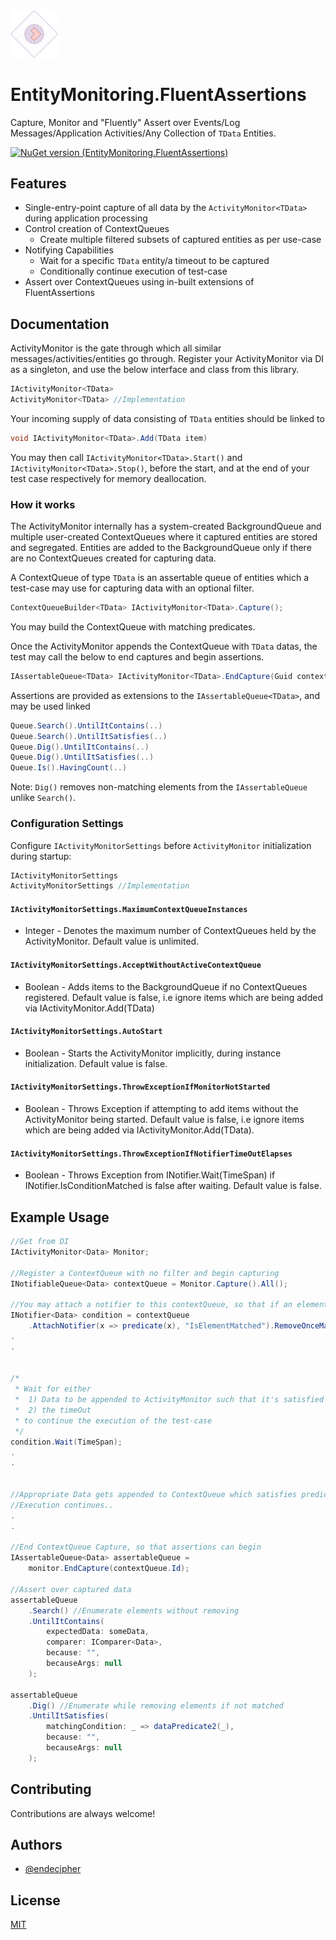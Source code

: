 <img alt="packageIcon" src="https://github.com/endecipher/EntityMonitoring.FluentAssertions/blob/main/packageIcon.png" width=15% height=15%> 

# EntityMonitoring.FluentAssertions

Capture, Monitor and "Fluently" Assert over Events/Log Messages/Application Activities/Any Collection of ```TData``` Entities.


[![NuGet version (EntityMonitoring.FluentAssertions)](https://img.shields.io/nuget/v/EntityMonitoring.FluentAssertions.svg?style=flat-square)](https://www.nuget.org/packages/EntityMonitoring.FluentAssertions/)



## Features
- Single-entry-point capture of all data by the `ActivityMonitor<TData>` during application processing
- Control creation of ContextQueues
    - Create multiple filtered subsets of captured entities as per use-case
- Notifying Capabilities
    - Wait for a specific `TData` entity/a timeout to be captured
    - Conditionally continue execution of test-case
- Assert over ContextQueues using in-built extensions of FluentAssertions



## Documentation

ActivityMonitor is the gate through which all similar messages/activities/entities go through.
Register your ActivityMonitor via DI as a singleton, and use the below interface and class from this library. 

```C# 
IActivityMonitor<TData> 
ActivityMonitor<TData> //Implementation
```

Your incoming supply of data consisting of ```TData``` entities should be linked to
```C#
void IActivityMonitor<TData>.Add(TData item)
```

You may then call ```IActivityMonitor<TData>.Start()``` and ```IActivityMonitor<TData>.Stop()```, before the start, and at the end of your test case respectively for memory deallocation.

### How it works

The ActivityMonitor internally has a system-created BackgroundQueue and multiple user-created ContextQueues where it captured entities are stored and segregated.
Entities are added to the BackgroundQueue only if there are no ContextQueues created for capturing data.

A ContextQueue of type ```TData``` is an assertable queue of entities which a test-case may use for capturing data with an optional filter.
```C#
ContextQueueBuilder<TData> IActivityMonitor<TData>.Capture();
```
You may build the ContextQueue with matching predicates.

Once the ActivityMonitor appends the ContextQueue with ```TData``` datas, the test may call the below to end captures and begin assertions.
```C#
IAssertableQueue<TData> IActivityMonitor<TData>.EndCapture(Guid contextQueueId); //Passing in ContextQueue
```

Assertions are provided as extensions to the `IAssertableQueue<TData>`, and may be used linked
```C#
Queue.Search().UntilItContains(..) 
Queue.Search().UntilItSatisfies(..)
Queue.Dig().UntilItContains(..)
Queue.Dig().UntilItSatisfies(..)
Queue.Is().HavingCount(..)
```

Note: `Dig()` removes non-matching elements from the `IAssertableQueue` unlike `Search()`.  


### Configuration Settings

Configure `IActivityMonitorSettings` before `ActivityMonitor` initialization during startup:

```C# Interface
IActivityMonitorSettings
ActivityMonitorSettings //Implementation
```

#### `IActivityMonitorSettings.MaximumContextQueueInstances`
- Integer - Denotes the maximum number of ContextQueues held by the ActivityMonitor<TData>. Default value is unlimited.


#### `IActivityMonitorSettings.AcceptWithoutActiveContextQueue`
- Boolean - Adds items to the BackgroundQueue if no ContextQueues registered. Default value is false, i.e ignore items which are being added via IActivityMonitor<TData>.Add(TData)

#### `IActivityMonitorSettings.AutoStart`
- Boolean - Starts the ActivityMonitor<TData> implicitly, during instance initialization. Default value is false.

#### `IActivityMonitorSettings.ThrowExceptionIfMonitorNotStarted`
- Boolean - Throws Exception if attempting to add items without the ActivityMonitor<TData> being started. Default value is false, i.e ignore items which are being added via IActivityMonitor<TData>.Add(TData).

#### `IActivityMonitorSettings.ThrowExceptionIfNotifierTimeOutElapses`
- Boolean - Throws Exception from INotifier<TData>.Wait(TimeSpan) if INotifier<Data>.IsConditionMatched is false after waiting. Default value is false.

## Example Usage 

```C#
//Get from DI
IActivityMonitor<Data> Monitor; 

//Register a ContextQueue with no filter and begin capturing
INotifiableQueue<Data> contextQueue = Monitor.Capture().All(); 

//You may attach a notifier to this contextQueue, so that if an element does get added with this predicate, it will alert all waiting threads
INotifier<Data> condition = contextQueue
    .AttachNotifier(x => predicate(x), "IsElementMatched").RemoveOnceMatched(); 
.
.


/*
 * Wait for either 
 *  1) Data to be appended to ActivityMonitor such that it's satisfied by the predicate() or 
 *  2) the timeOut
 * to continue the execution of the test-case
 */
condition.Wait(TimeSpan); 
.
.


//Appropriate Data gets appended to ContextQueue which satisfies predicate(), releasing waiting thread.
//Execution continues..
.
.

//End ContextQueue Capture, so that assertions can begin
IAssertableQueue<Data> assertableQueue = 
    monitor.EndCapture(contextQueue.Id);

//Assert over captured data
assertableQueue
    .Search() //Enumerate elements without removing
    .UntilItContains(
        expectedData: someData,
        comparer: IComparer<Data>,
        because: "",
        becauseArgs: null
    );

assertableQueue
    .Dig() //Enumerate while removing elements if not matched
    .UntilItSatisfies(
        matchingCondition: _ => dataPredicate2(_),
        because: "",
        becauseArgs: null
    );
```



## Contributing

Contributions are always welcome!



## Authors

- [@endecipher](https://www.github.com/endecipher)


## License

[MIT](https://choosealicense.com/licenses/mit/)
